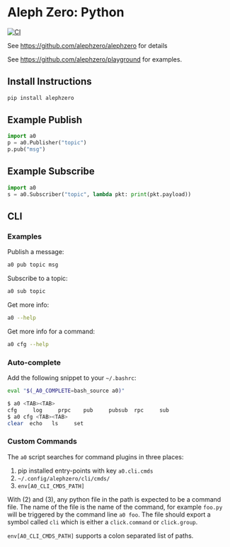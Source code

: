 # Aleph Zero: Python
[![CI](https://github.com/alephzero/py/workflows/CI/badge.svg)](https://github.com/alephzero/py/actions?query=workflow%3ACI)

See https://github.com/alephzero/alephzero for details

See https://github.com/alephzero/playground for examples.

## Install Instructions

```sh
pip install alephzero
```

## Example Publish

```py
import a0
p = a0.Publisher("topic")
p.pub("msg")
```

## Example Subscribe

```py
import a0
s = a0.Subscriber("topic", lambda pkt: print(pkt.payload))
```

## CLI

### Examples

Publish a message:
```sh
a0 pub topic msg
```

Subscribe to a topic:
```sh
a0 sub topic
```

Get more info:
```sh
a0 --help
```

Get more info for a command:
```sh
a0 cfg --help
```

### Auto-complete

Add the following snippet to your `~/.bashrc`:
```sh
eval "$(_A0_COMPLETE=bash_source a0)"
```

```sh
$ a0 <TAB><TAB>
cfg     log     prpc    pub     pubsub  rpc     sub
$ a0 cfg <TAB><TAB>
clear  echo   ls     set
```

### Custom Commands

The `a0` script searches for command plugins in three places:

1) pip installed entry-points with key `a0.cli.cmds`
2) `~/.config/alephzero/cli/cmds/`
3) `env[A0_CLI_CMDS_PATH]`

With (2) and (3), any python file in the path is expected to be a command file. The name of the file is the name of the command, for example `foo.py` will be triggered by the command line `a0 foo`. The file should export a symbol called `cli` which is either a `click.command` or `click.group`.

`env[A0_CLI_CMDS_PATH]` supports a colon separated list of paths.
